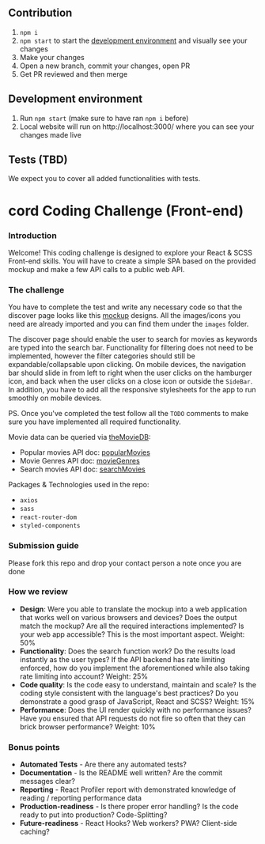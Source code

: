 ## Contribution

1. `npm i`
2. `npm start` to start the [development environment](#development-environment) and visually see your changes
3. Make your changes
4. Open a new branch, commit your changes, open PR
5. Get PR reviewed and then merge

## Development environment

1. Run `npm start` (make sure to have ran `npm i` before)
2. Local website will run on http://localhost:3000/ where you can see your changes made live

## Tests (TBD)

We expect you to cover all added functionalities with tests.

# cord Coding Challenge (Front-end)

### Introduction

Welcome! This coding challenge is designed to explore your React & SCSS Front-end skills. You will have to create a simple SPA based on the provided mockup and make a few API calls to a public web API.

### The challenge

You have to complete the test and write any necessary code so that the discover page looks like this [mockup] designs. All the images/icons you need are already imported and you can find them under the `images` folder.

The discover page should enable the user to search for movies as keywords are typed into the search bar. Functionality for filtering does not need to be implemented, however the filter categories should still be expandable/collapsable upon clicking. On mobile devices, the navigation bar should slide in from left to right when the user clicks on the hamburger icon, and back when the user clicks on a close icon or outside the `SideBar`. In addition, you have to add all the responsive stylesheets for the app to run smoothly on mobile devices.

PS. Once you've completed the test follow all the `TODO` comments to make sure you have implemented all required functionality.

Movie data can be queried via [theMovieDB]:

- Popular movies API doc: [popularMovies]
- Movie Genres API doc: [movieGenres]
- Search movies API doc: [searchMovies]

Packages & Technologies used in the repo:

- `axios`
- `sass`
- `react-router-dom`
- `styled-components`

### Submission guide

Please fork this repo and drop your contact person a note once you are done

### How we review

- **Design**: Were you able to translate the mockup into a web application that works well on various browsers and devices? Does the output match the mockup? Are all the required interactions implemented? Is your web app accessible? This is the most important aspect. Weight: 50%
- **Functionality**: Does the search function work? Do the results load instantly as the user types? If the API backend has rate limiting enforced, how do you implement the aforementioned while also taking rate limiting into account? Weight: 25%
- **Code quality**: Is the code easy to understand, maintain and scale? Is the coding style consistent with the language's best practices? Do you demonstrate a good grasp of JavaScript, React and SCSS? Weight: 15%
- **Performance**: Does the UI render quickly with no performance issues? Have you ensured that API requests do not fire so often that they can brick browser performance? Weight: 10%

### Bonus points

- **Automated Tests** - Are there any automated tests?
- **Documentation** - Is the README well written? Are the commit messages clear?
- **Reporting** - React Profiler report with demonstrated knowledge of reading / reporting performance data
- **Production-readiness** - Is there proper error handling? Is the code ready to put into production? Code-Splitting?
- **Future-readiness** - React Hooks? Web workers? PWA? Client-side caching?

[mockup]: https://cord-coding-challenges.s3-eu-west-1.amazonaws.com/frontend-test-mockups.zip
[themoviedb]: https://www.themoviedb.org/documentation/api
[popularmovies]: https://developers.themoviedb.org/3/movies/get-popular-movies
[moviegenres]: https://developers.themoviedb.org/3/genres/get-movie-list
[searchmovies]: https://developers.themoviedb.org/3/search/search-movies
